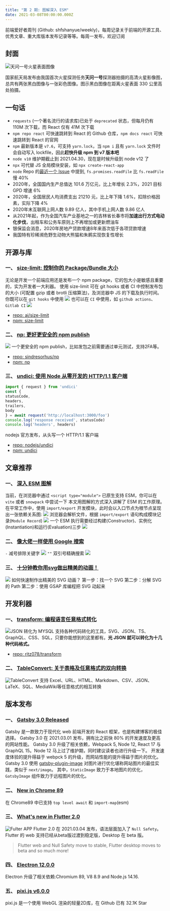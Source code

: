 ```yaml
---
title: "第 2 期: 图解深入 ESM"
date: 2021-03-08T00:00:00.000Z
---
```


前端爱好者周刊 (Github: shfshanyue/weekly)，每周记录关于前端的开源工具、优秀文章、重大库版本发布记录等等。每周一发布，欢迎订阅


## 封面

![天问一号火星表面图像](./assets/tianwen.jpg)

国家航天局发布由我国首次火星探测任务**天问一号**探测器拍摄的高清火星影像图，总共有两张黑白图像与一张彩色图像。图示黑白图像在距离火星表面 330 公里高处拍摄。



## 一句话

+ `requests` (一个著名流行的请求库)已处于 `deprecated` 状态，但每月仍有 110M 次下载，而 React 仅有 41M 次下载
+ `npm repo react` 可快速跳转到 React 的 Github 仓库，`npm docs react` 可快速跳转到 React 的官网
+ `npm` 最新版本是 `v7.6`，可支持 `yarn.lock`，当 `npm i` 且有 `yarn.lock` 文件时会自动写入 lockfile，因此**赶快升级 npm 到 v7 版本吧**
+ `node v10` 维护期截止到 2021.04.30，现在是时候升级到 node v12 了
+ `npx` 可代替 JS 全局模块安装，如 `npx create-react-app`
+ `node` Repo 的[最近一个 Issue](https://github.com/nodejs/node/issues/37583) 中提到, `fs.promises.readFile` 比 `fs.readFile` 慢 40%
+ 2020年，全国国内生产总值达 101.6 万亿元，比上年增长 2.3%，2021 目标 GPD 增速 6%
+ 2020年，全国居民人均消费支出 21210 元，比上年下降 1.6%，扣除价格因素，实际下降 4%
+ 2020年末互联网上网人数 9.89 亿人，其中手机上网人数 9.86 亿人
+ 从2021年起，作为全国汽车产业基地之一的吉林省长春市将**加速出行方式电动化步伐**，出租车和公务车原则上不再增加或更新燃油车
+ 银保监会消息，2020年房地产贷款增速8年来首次低于各项贷款增速
+ 我国特有珍稀濒危野生动物大熊猫和朱鹮实现恢复性增长

## 开源与库

### **一、 [size-limit: 控制你的 Package/Bundle 大小](https://github.com/ai/size-limit)**
无论是开发一个前端应用还是发布一个 npm package，它的包大小是敏感且重要的，实为开发者一大利器。
使用 size-limit 可在 git hooks 或者 CI 中控制发布包的大小 (可配置 gzip 或者 brotli 压缩算法)，及浏览器中 JS 的下载及执行时间。
你既可以在 `git hooks` 中使用
![](./assets/size-limit-show.png)
也可以在 `CI` 中使用，如 `github actions`、`Gitlab CI`
![](./assets/size-limit-ci.png)
+ [repo: ai/size-limit](https://github.com/ai/size-limit)
+ [npm: size-limit](https://npmjs.com/package/undefined)

### **二、 [np: 更好更安全的 npm publish](https://github.com/sindresorhus/np)**
![](./assets/np.gif)
一个更安全的 npm publish，比如发包之前需要通过单元测试，支持2FA等。
+ [repo: sindresorhus/np](https://github.com/sindresorhus/np)
+ [npm: np](https://npmjs.com/package/undefined)

### **三、 [undici: 使用 Node 从零开发的 HTTP/1.1 客户端](https://github.com/nodejs/undici)**
``` js
import { request } from 'undici'
const {
statusCode,
headers,
trailers,
body
} = await request('http://localhost:3000/foo')
console.log('response received', statusCode)
console.log('headers', headers)
```
nodejs 官方发布，从头写一个 HTTP/1.1 客户端
+ [repo: nodejs/undici](https://github.com/nodejs/undici)
+ [npm: undici](https://npmjs.com/package/undefined)


## 文章推荐

### **一、 [深入 ESM 图解](https://hacks.mozilla.org/2018/03/es-modules-a-cartoon-deep-dive/)**
当前，在浏览器中通过 `<script type="module">` 已原生支持 ESM，你可以在 `vite` 或者 `snowpack` 中尝试一下
本文用图解的方式深入讲解了 ESM 的工作原理。
在平常工作中，使用 `import/export` 开发模块，此时会以入口节点为根节点呈现出一张依赖关系图:
![](./assets/esm-module-record.png)
浏览器会解析文件，根据 `import/export` 语句构成模块记录(`Module Record`)
![](./assets/esm-module-record-2.png)
一个 ESM 执行需要经过构建(Constructor)、实例化(Instantiation)和运行(Evaluation)三步
![](./assets/esm.png)

### **二、 [像大佬一样使用 Google 搜索](https://dev.to/denicmarko/google-like-a-pro-5cf6)**
`-` 减号排除关键字
![](https://p3-juejin.byteimg.com/tos-cn-i-k3u1fbpfcp/be345d239a07458c852dad96ab53355a~tplv-k3u1fbpfcp-zoom-1.image)
`""` 双引号精确搜索
![](https://p3-juejin.byteimg.com/tos-cn-i-k3u1fbpfcp/04149ac687714dd388ebef55427ee0ef~tplv-k3u1fbpfcp-zoom-1.image)

### **三、 [十分钟教你用svg做出精美的动画！](https://juejin.cn/post/6930412294149472269)**
![](./assets/gsap.gif)
如何快速制作出精美的 SVG 动画？
第一步：找一个 SVG
第二步：分解 SVG 的 Path
第二步：使用 GSAP 库编程把 SVG 动起来


## 开发利器

### **一、 [transform: 编程语言任意格式转化](https://transform.tools/)**
![JSON 转化为 MYSQL](./assets/transform.png)
支持各种代码转化的工具，SVG、JSON、TS、GraphQL、CSS、SQL，只要你能想到的这里都有。**光 JSON 就可以转化为十几种代码格式。**
+ [repo: ritz078/transform](https://github.com/ritz078/transform)

### **二、 [TableConvert: 关于表格及任意格式的双向转换](https://tableconvert.com/)**
![TableConvert](./assets/tableconvert.png)
支持 Excel、URL、HTML、Markdown、CSV、JSON、LaTeX、SQL、MediaWiki等任意格式的相互转换


## 版本发布

### **一、 [Gatsby 3.0 Released](https://www.gatsbyjs.com/blog/gatsby-v3/)**
Gatsby 是一款致力于现代化 web 前端开发的 React 框架，也是构建博客的极佳选择。
Gatsby 3.0 在 2021.03.01 发布，拥有比之前快 80% 的开发速度及更高的网站性能。
Gatsby 3.0 升级了相关依赖，Webpack 5, Node 12, React 17 与 GraphQL 15。Node 12 马上过了维护期，同时建议读者也进行升级一下。
开发速度体验的提升得益于 webpck 5 的升级，而网站性能的提升得益于图片的优化。
Gatsby 3.0 使用 [gatsby-plugin-image](https://www.gatsbyjs.com/docs/reference/built-in-components/gatsby-plugin-image/) 对图片进行优化堪称网站图片的最佳实践，类似于 `next/image`。
其中，`StaticImage` 致力于本地图片的优化，`GatsbyImage` 组件致力于远程图片的优化。

### **二、 [New in Chrome 89](https://developer.chrome.com/blog/new-in-chrome-89/)**
在 Chrome89 中已支持 `top level await` 和 `import-map`(esm)

### **三、 [What's new in Flutter 2.0](https://medium.com/flutter/whats-new-in-flutter-2-0-fe8e95ecc65)**
![Fulter APP](./assets/flutter-app.gif)
Flutter 2.0 在 2021.03.04 发布，语法层面加入了 `Null Safety`。Flutter 的 web 支持已经从beta版过渡到稳定版，Desktop 在 beta 版。
> Flutter web and Null Safety move to stable, Flutter desktop moves to beta and so much more!

### **四、 [Electron 12.0.0](https://www.electronjs.org/blog/electron-12-0)**
Electron 升级了相关依赖:Chromium 89, V8 8.9 and Node.js 14.16.

### **五、 [pixi.js v6.0.0](https://github.com/pixijs/pixi.js/releases/tag/v6.0.0)**
pixi.js 是一个使用 WebGL 渲染的轻量2D库，在 Github 已有 32.1K Star

